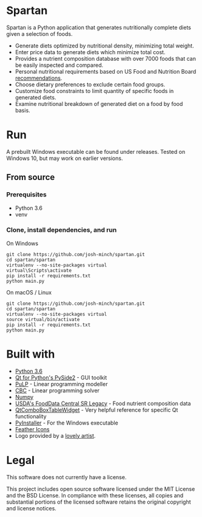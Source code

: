 # Spartan
Spartan is a Python application that generates nutritionally complete diets given a selection of foods.
* Generate diets optimized by nutritional density, minimizing total weight.
* Enter price data to generate diets which minimize total cost.
* Provides a nutrient composition database with over 7000 foods that can be easily inspected and compared.
* Personal nutritional requirements based on US Food and Nutrition Board [recommendations](https://ods.od.nih.gov/Health_Information/Dietary_Reference_Intakes.aspx).
* Choose dietary preferences to exclude certain food groups.
* Customize food constraints to limit quantity of specific foods in generated diets.
* Examine nutritional breakdown of generated diet on a food by food basis.

# Run
A prebuilt Windows executable can be found under releases. Tested on Windows 10, but may work on earlier versions.

## From source
### Prerequisites
* Python 3.6
* venv

### Clone, install dependencies, and run
On Windows
```shell
git clone https://github.com/josh-minch/spartan.git
cd spartan/spartan
virtualenv --no-site-packages virtual
virtual\Scripts\activate
pip install -r requirements.txt
python main.py
```
On macOS / Linux
```shell
git clone https://github.com/josh-minch/spartan.git
cd spartan/spartan
virtualenv --no-site-packages virtual
source virtual/bin/activate
pip install -r requirements.txt
python main.py
```
# Built with
* [Python 3.6](https://www.python.org/downloads/)
* [Qt for Python's PySide2](https://www.qt.io/qt-for-python/) - GUI toolkit
* [PuLP](http://coin-or.github.io/pulp/) - Linear programming modeller
* [CBC](https://github.com/coin-or/Cbc) -  Linear programming solver
* [Numpy](https://numpy.org/)
* [USDA's FoodData Central SR Legacy](https://fdc.nal.usda.gov/) - Food nutrient composition data
* [QtComboBoxTableWidget](https://github.com/pierrebai/QtComboBoxTableWidget) - Very helpful reference for specific Qt functionality
* [PyInstaller](https://www.pyinstaller.org/) - For the Windows executable
* [Feather Icons](https://feathericons.com/)
* Logo provided by a [lovely artist](https://janejorda.carbonmade.com/).

# Legal
This software does not currently have a license.

This project includes open source software licensed under the MIT License and the BSD License. In compliance with these licenses, all copies and substantial portions of the licensed software retains the original copyright and license notices.
